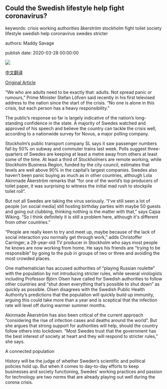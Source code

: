 ## Could the Swedish lifestyle help fight coronavirus?

keywords: crisis working authorities åkerström stockholm fight toilet society lifestyle swedish help coronavirus swedes stricter

authors: Maddy Savage

publish date: 2020-03-28 00:00:00

![](https://ichef.bbci.co.uk/wwfeatures/live/624_351/images/live/p0/88/00/p088000k.jpg)

[中文翻译](Could%20the%20Swedish%20lifestyle%20help%20fight%20coronavirus%3F_zh.md)

[Original Article](https://www.bbc.com/worklife/article/20200328-how-to-self-isolate-what-we-can-learn-from-sweden)

“We who are adults need to be exactly that: adults. Not spread panic or rumours,” Prime Minister Stefan Löfven said recently in his first televised address to the nation since the start of the crisis. “No one is alone in this crisis, but each person has a heavy responsibility.”

The public’s response so far is largely indicative of the nation’s long-standing confidence in the state. A majority of Swedes watched and approved of his speech and believe the country can tackle the crisis well, according to a nationwide survey for Novus, a major polling company.

Stockholm’s public transport company SL says it saw passenger numbers fall by 50% on subway and commuter trains last week. Polls suggest three-quarters of Swedes are keeping at least a metre away from others at least some of the time. At least a third of Stockholmers are remote working, while Stockholm Business Region, funded by the city council, estimates that levels are well above 90% in the capital’s largest companies. Swedes also haven’t been panic buying as much as in other countries, although Lola Akinmade Åkerström remarks that “for one of the world’s top producers of toilet paper, it was surprising to witness the initial mad rush to stockpile toilet roll”.

But not all Swedes are taking the virus seriously. “I've still seen a lot of people [on social media] still hosting birthday parties with maybe 50 guests and going out clubbing, thinking nothing is the matter with that,” says Cajsa Wiking. “So I think definitely it is still a problem here, although it's different from other countries.”

“People are really keen to try and meet up, maybe because of the lack of social interaction you normally get through work,” adds Christoffer Carringer, a 29-year-old TV producer in Stockholm who says most people he knows are now working from home. He says his friends are “trying to be responsible” by going to the pub in groups of two or three and avoiding the most crowded places.

One mathematician has accused authorities of “playing Russian roulette” with the population by not introducing stricter rules, while several virologists including Professor Björn Olsen have called for Swedish authorities to follow other countries and “shut down everything that’s possible to shut down” as quickly as possible. Olsen disagrees with the Swedish Public Health Authority’s predictions that the population will quickly build up immunity, arguing this could take more than a year and is sceptical that the infection rate will level off during warmer summer months.

Akinmade Åkerström has also been critical of the current approach “considering the rise of infection cases and deaths around the world”. But she argues that strong support for authorities will help, should the country follow others into lockdown. “Most Swedes trust that the government has the best interest of society at heart and they will respond to stricter rules,” she says.

A connected population

History will be the judge of whether Sweden’s scientific and political policies hold up. But when it comes to day-to-day efforts to keep businesses and society functioning, Swedes’ working practices and passion for technology are two norms that are already playing out well during the corona crisis.